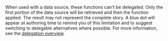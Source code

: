 
When used with a data source, these functions can't be delegated. Only the first portion of the data source will be retrieved and then the function applied.  The result may not represent the complete story.  A blue dot will appear at authoring time to remind you of this limitation and to suggest switching to delegable alternatives where possible. For more information, see the [delegation overview](../articles/delegation-overview.md).

